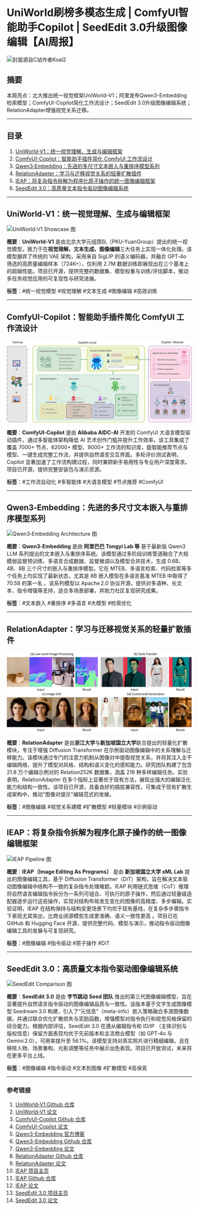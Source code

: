 # UniWorld刷榜多模态生成 | ComfyUI智能助手Copilot | SeedEdit 3.0升级图像编辑【AI周报】

![封面源自C站作者Koal2](https://image.civitai.com/xG1nkqKTMzGDvpLrqFT7WA/bc7e4820-82c0-4d95-a196-9627d8cb4578/original=true,quality=90/00003-2892726208.jpeg)

## 摘要

本周亮点：北大推出统一视觉框架UniWorld-V1；阿里发布Qwen3-Embedding检索模型；ComfyUI-Copilot简化工作流设计；SeedEdit 3.0升级图像编辑系统；RelationAdapter增强视觉关系迁移。

---

## 目录  
1. [UniWorld‑V1：统一视觉理解、生成与编辑框架](#uniworldv1统一视觉理解生成与编辑框架)
2. [ComfyUI-Copilot：智能助手插件简化 ComfyUI 工作流设计](#comfyui-copilot智能助手插件简化-comfyui-工作流设计)
3. [Qwen3‑Embedding：先进的多尺寸文本嵌入与重排序模型系列](#qwen3embedding先进的多尺寸文本嵌入与重排序模型系列)
4. [RelationAdapter：学习与迁移视觉关系的轻量扩散插件](#relationadapter学习与迁移视觉关系的轻量扩散插件)
5. [IEAP：将复杂指令拆解为程序化原子操作的统一图像编辑框架](#ieap将复杂指令拆解为程序化原子操作的统一图像编辑框架)
6. [SeedEdit 3.0：高质量文本指令驱动图像编辑系统](#seededit-30高质量文本指令驱动图像编辑系统)

---

## UniWorld‑V1：统一视觉理解、生成与编辑框架

![UniWorld‑V1 Showcase 图](https://camo.githubusercontent.com/9cba8a6e1d4930866e3bdbd9c90c035d5b7b38f608d60c651d581b7b4ed02613/68747470733a2f2f7332312e617831782e636f6d2f323032352f30362f30332f70564342366c6e2e706e67)

**概要**：**UniWorld‑V1** 是由北京大学元组团队（PKU‑YuanGroup）提出的统一视觉模型，致力于在**视觉理解、文本生成、图像编辑**三大任务上实现一体化处理。该模型摒弃了传统的 VAE 架构，采用来自 SigLIP 的语义编码器，并融合 GPT‑4o 筛选的高质量编辑样本（724K+），仅利用 2.7M 数据训练即展现出在三个基准上的超越性能。项目已开源，提供完整的数据集、模型权重与训练/评估脚本，推动多任务视觉应用的可复现性与研究进展。

**标签**：#统一视觉模型 #视觉理解 #文本生成 #图像编辑 #高效训练

---

## ComfyUI-Copilot：智能助手插件简化 ComfyUI 工作流设计

![ComfyUI-Copilot Framework 图](https://github.com/AIDC-AI/ComfyUI-Copilot/raw/main/assets/Framework.png)

**概要**：**ComfyUI‑Copilot** 是由 **Alibaba AIDC-AI** 开发的 ComfyUI 大语言模型驱动插件，通过多智能体架构降低 AI 艺术创作门槛并提升工作效率。该工具集成了覆盖 7000+ 节点、62000+ 模型、9000+ 工作流的知识库，能智能推荐节点与模型、一键生成完整工作流，并提供自然语言交互界面。多轮评价测试表明，Copilot 显著加速了工作流构建过程，同时兼顾新手易用性与专业用户深度需求。项目已开源，提供完整安装包与演示资源。

**标签**：#工作流自动化 #多智能体 #大语言模型 #节点推荐 #ComfyUI

---

## Qwen3‑Embedding：先进的多尺寸文本嵌入与重排序模型系列

![Qwen3‑Embedding Architecture 图](https://mitalinlp.oss-cn-hangzhou.aliyuncs.com/dingkun/models/qwen-embedding/q3e-model-arc.png)

**概要**：**Qwen3‑Embedding** 是由 **阿里巴巴 Tongyi Lab 等** 基于最新版 Qwen3 LLM 系列提出的文本嵌入与重排序系统。该模型通过多阶段训练管道融合了大规模弱监督预训练、多语言合成数据、监督微调以及模型合并技术，生成 0.6B、4B、8B 三个尺寸的嵌入与重排序模型。它在 MTEB、多语言检索、代码检索等多个任务上均实现了最新状态，尤其是 8B 嵌入模型在多语言基准 MTEB 中取得了 70.58 的第一名 。该系列模型以 Apache 2.0 协议开源，提供对多语种、长文本、指令增强等支持，适合多场景部署，并助力社区复现研究成果。

**标签**：#文本嵌入 #重排序 #多语言 #大模型 #检索优化

---

## RelationAdapter：学习与迁移视觉关系的轻量扩散插件

![RelationAdapter Teaser 图](https://github.com/gy8888/RelationAdapter/raw/main/assets/teaser.png)

**概要**：**RelationAdapter** 是由**浙江大学**与**新加坡国立大学**联合提出的轻量化扩散模块，专注于增强 Diffusion Transformer 在示例驱动图像编辑中的关系理解与迁移能力。该模块通过专门的注意力机制从图像对中提取视觉关系，并将其注入主干编辑网络，提升了模型对风格、结构和语义变化的感知能力。研究团队构建了包含 21.8 万个编辑示例对的 Relation252K 数据集，涵盖 218 种多样编辑任务。实验表明，RelationAdapter 在多个指标上显著优于现有方法，展现出强大的编辑泛化能力和结构一致性。该项目已开源，具备良好的插拔兼容性，可集成于现有扩散生成架构中，推动"图像对提示"编辑范式的发展。

**标签**：#图像编辑 #视觉关系建模 #扩散模型 #轻量模块 #示例驱动

---

## IEAP：将复杂指令拆解为程序化原子操作的统一图像编辑框架

![IEAP Pipeline 图](https://yujiahu1109.github.io/IEAP/static/ieap_files/method/pipeline.webp)

**概要**：**IEAP（Image Editing As Programs）** 是由 **新加坡国立大学 xML Lab** 提出的图像编辑工具，基于 Diffusion Transformer（DiT）架构，旨在解决文本驱动图像编辑中结构不一致的复杂指令处理难题。IEAP 利用链式思维（CoT）推理将自然语言编辑指令拆分为一系列可组合、可执行的原子操作，然后通过轻量级适配器逐步运行这些操作，实现对结构布局发生变化的图像的高精度、多步编辑。实验证明，IEAP 在结构保持与结构变更场景下均优于现有基线，在复杂多步骤指令下表现尤其突出，比商业闭源模型生成更准确、语义一致性更高 。项目已在 GitHub 和 Hugging Face 开源，提供完整代码、模型与演示，推动指令驱动图像编辑工具的发展与可复现研究。

**标签**：#图像编辑 #指令驱动 #原子操作 #DiT

---

## SeedEdit 3.0：高质量文本指令驱动图像编辑系统

![SeedEdit Comparison 图](https://lf3-static.bytednsdoc.com/obj/eden-cn/bdeh7uhpsuht/seededit0004.jpg)

**概要**：**SeedEdit 3.0** 是由 **字节跳动 Seed 团队** 推出的第三代图像编辑模型，旨在显著提升自然语言指令驱动的图像编辑品质与一致性。该版本基于文字生成图像模型 Seedream 3.0 构建，引入了“元信息”（meta-info）嵌入策略融合多源图像数据，并通过联合优化扩散损失与奖励函数，增强模型对指令执行和视觉风格保留的综合能力。根据内部评估，SeedEdit 3.0 在遵从编辑指令和 ID/IP （主体识别与版权信息）保留方面表现均优于先前版本和主流商业模型（如 GPT‑4o 与 Gemini 2.0），可用率提升至 56.1%。该模型支持对真实照片进行精细编辑，且在移除人物、场景重构、光影调整等任务中展示出色表现。项目已开放测试，未来将在更多平台上线。

**标签**：#图像编辑 #指令驱动 #文本到图像 #扩散模型 #高保真

---

### **参考链接**

1. [UniWorld‑V1 Github 仓库](https://github.com/PKU-YuanGroup/UniWorld-V1)
2. [UniWorld‑V1 论文](https://arxiv.org/html/2506.03147v3)
3. [ComfyUI-Copilot Github 仓库](https://github.com/AIDC-AI/ComfyUI-Copilot)
4. [ComfyUI-Copilot 论文](https://arxiv.org/html/2506.05010v1)
5. [Qwen3-Embedding 官方博客](https://qwenlm.github.io/blog/qwen3-embedding/)
6. [Qwen3-Embedding Github 仓库](https://github.com/QwenLM/Qwen3-Embedding)
7. [Qwen3-Embedding 论文](https://arxiv.org/html/2506.05176)
8. [RelationAdapter Github 仓库](https://github.com/gy8888/RelationAdapter)
9. [RelationAdapter 论文](https://arxiv.org/html/2506.02528)
10. [IEAP 项目主页](https://yujiahu1109.github.io/IEAP/)
11. [IEAP Github 仓库](https://github.com/YujiaHu1109/IEAP)
12. [IEAP 论文](https://arxiv.org/html/2506.04158v1)
13. [SeedEdit 3.0 项目主页](https://seed.bytedance.com/zh/tech/seededit)
14. [SeedEdit 3.0 论文](https://arxiv.org/html/2506.05083v1)
